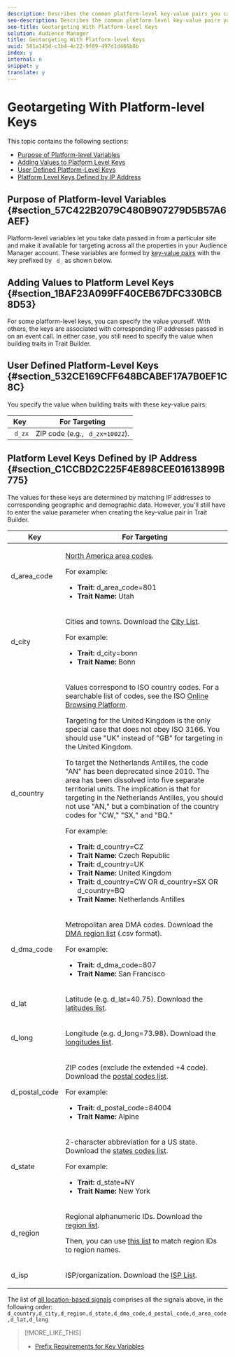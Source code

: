 ```yaml
---
description: Describes the common platform-level key-value pairs you can use to target users with geographic variables across all properties in your Audience Manager account.
seo-description: Describes the common platform-level key-value pairs you can use to target users with geographic variables across all properties in your Audience Manager account.
seo-title: Geotargeting With Platform-level Keys
solution: Audience Manager
title: Geotargeting With Platform-level Keys
uuid: 501a145d-c3b4-4c22-9f89-497d1d466b8b
index: y
internal: n
snippet: y
translate: y
---
```


# Geotargeting With Platform-level Keys

This topic contains the following sections: 

* [ Purpose of Platform-level Variables ](../../../c_features/c_tb_overview/c_tb_reference/c_tb_platform_vars.md#section_57C422B2079C480B907279D5B57A6AEF)
* [ Adding Values to Platform Level Keys ](../../../c_features/c_tb_overview/c_tb_reference/c_tb_platform_vars.md#section_1BAF23A099FF40CEB67DFC330BCB8D53)
* [ User Defined Platform-Level Keys ](../../../c_features/c_tb_overview/c_tb_reference/c_tb_platform_vars.md#section_532CE169CFF648BCABEF17A7B0EF1C8C)
* [ Platform Level Keys Defined by IP Address ](../../../c_features/c_tb_overview/c_tb_reference/c_tb_platform_vars.md#section_C1CCBD2C225F4E898CEE01613899B775)

## Purpose of Platform-level Variables {#section_57C422B2079C480B907279D5B57A6AEF}

Platform-level variables let you take data passed in from a particular site and make it available for targeting across all the properties in your Audience Manager account. These variables are formed by [ key-value pairs](../../../c_reference/c_key_value_explained.md#concept_E4236E003076483AA939791FE2492B49) with the key prefixed by ` d_` as shown below. 

## Adding Values to Platform Level Keys {#section_1BAF23A099FF40CEB67DFC330BCB8D53}

For some platform-level keys, you can specify the value yourself. With others, the keys are associated with corresponding IP addresses passed in on an event call. In either case, you still need to specify the value when building traits in Trait Builder. 

## User Defined Platform-Level Keys {#section_532CE169CFF648BCABEF17A7B0EF1C8C}

You specify the value when building traits with these key-value pairs: 

|  Key  | For Targeting  |
|---|---|
| ` d_zx`  |ZIP code (e.g., ` d_zx=10022`).  |


## Platform Level Keys Defined by IP Address {#section_C1CCBD2C225F4E898CEE01613899B775}

The values for these keys are determined by matching IP addresses to corresponding geographic and demographic data. However, you'll still have to enter the value parameter when creating the key-value pair in Trait Builder.
<table id="table_E6E5AEC959D644C698C508775E883BAE"> 
 <thead> 
  <tr> 
   <th colname="col1" class="entry"> Key </th> 
   <th colname="col2" class="entry"> For Targeting </th> 
  </tr>
 </thead>
 <tbody> 
  <tr> 
   <td colname="col1"><span class="codeph"> d_area_code</span> </td> 
   <td colname="col2"> <p><a href="https://en.wikipedia.org/wiki/List_of_North_American_Numbering_Plan_area_codes" format="https" scope="external"> North America area codes</a>. </p> <p>For example: 
     <ul class="simplelist"> 
      <li><b>Trait: </b><span class="codeph"> d_area_code=801</span> </li> 
      <li><b>Trait Name: </b>Utah </li> 
     </ul> </p> </td> 
  </tr> 
  <tr> 
   <td colname="col1"><span class="codeph"> d_city</span> </td> 
   <td colname="col2"> <p>Cities and towns. Download the <a href="https://marketing.adobe.com/resources/help/en_US/aam/downloads/d_city.txt" scope="external" format="https"> City List</a>. </p> <p>For example: </p> <p> 
     <ul class="simplelist"> 
      <li><b>Trait: </b><span class="codeph"> d_city=bonn</span> </li> 
      <li><b>Trait Name: </b>Bonn </li> 
     </ul> </p> </td> 
  </tr> 
  <tr> 
   <td colname="col1"><span class="codeph"> d_country</span> </td> 
   <td colname="col2"> <p>Values correspond to ISO country codes. For a searchable list of codes, see the ISO <a href="https://www.iso.org/obp/ui/#home" format="https" scope="external"> Online Browsing Platform</a>. </p> <p>Targeting for the United Kingdom is the only special case that does not obey ISO 3166. You should use "UK" instead of "GB" for targeting in the United Kingdom. </p> <p>To target the Netherlands Antilles, the code "AN" has been deprecated since 2010. The area has been dissolved into five separate territorial units. The implication is that for targeting in the Netherlands Antilles, you should not use "AN," but a combination of the country codes for "CW," "SX," and "BQ." </p> <p>For example: </p> <p> 
     <ul class="simplelist"> 
      <li><b>Trait: </b><span class="codeph"> d_country=CZ</span> </li> 
      <li><b>Trait Name: </b>Czech Republic </li> 
      <li><b>Trait: </b><span class="codeph"> d_country=UK</span> </li> 
      <li><b>Trait Name: </b>United Kingdom </li> 
      <li><b>Trait: </b><span class="codeph"> d_country=CW OR d_country=SX OR d_country=BQ</span> </li> 
      <li><b>Trait Name: </b>Netherlands Antilles </li> 
     </ul> </p> </td> 
  </tr> 
  <tr> 
   <td colname="col1"><span class="codeph"> d_dma_code</span> </td> 
   <td colname="col2"> <p>Metropolitan area DMA codes. Download the <a href="https://marketing.adobe.com/resources/help/en_US/aam/downloads/DMAregions.csv" format="https" scope="external"> DMA region list</a> (.csv format). </p> <p>For example: </p> <p> 
     <ul class="simplelist"> 
      <li><b>Trait: </b><span class="codeph"> d_dma_code=807</span> </li> 
      <li><b>Trait Name: </b>San Francisco </li> 
     </ul> </p> </td> 
  </tr> 
  <tr> 
   <td colname="col1"><span class="codeph"> d_lat</span> </td> 
   <td colname="col2"> <p>Latitude (e.g. <span class="codeph"> d_lat=40.75</span>). Download the <a href="https://marketing.adobe.com/resources/help/en_US/aam/downloads/d_lat.txt" format="https" scope="external"> latitudes list</a>. </p> </td> 
  </tr> 
  <tr> 
   <td colname="col1"><span class="codeph"> d_long</span> </td> 
   <td colname="col2"> <p>Longitude (e.g. <span class="codeph"> d_long=73.98</span>). Download the <a href="https://marketing.adobe.com/resources/help/en_US/aam/downloads/d_long.txt" format="https" scope="external"> longitudes list</a>. </p> </td> 
  </tr> 
  <tr> 
   <td colname="col1"><span class="codeph"> d_postal_code</span> </td> 
   <td colname="col2"> <p>ZIP codes (exclude the extended +4 code). Download the <a href="https://marketing.adobe.com/resources/help/en_US/aam/downloads/d_postal_code.txt" format="https" scope="external"> postal codes list</a>. </p> <p>For example: </p> <p> 
     <ul class="simplelist"> 
      <li><b>Trait: </b><span class="codeph"> d_postal_code=84004</span> </li> 
      <li><b>Trait Name: </b>Alpine </li> 
     </ul> </p> </td> 
  </tr> 
  <tr> 
   <td colname="col1"><span class="codeph"> d_state</span> </td> 
   <td colname="col2"> <p>2-character abbreviation for a US state. Download the <a href="https://marketing.adobe.com/resources/help/en_US/aam/downloads/d_state.txt" format="https" scope="external"> states codes list</a>. </p> <p>For example: </p> <p> 
     <ul class="simplelist"> 
      <li><b>Trait: </b><span class="codeph"> d_state=NY</span> </li> 
      <li><b>Trait Name:</b> New York </li> 
     </ul> </p> </td> 
  </tr> 
  <tr> 
   <td colname="col1"><span class="codeph"> d_region</span> </td> 
   <td colname="col2"> <p>Regional alphanumeric IDs. Download the <a href="https://marketing.adobe.com/resources/help/en_US/aam/downloads/Country_RegionCodes_City.csv" format="https" scope="external"> region list</a>. </p> <p>Then, you can use <a href="https://marketing.adobe.com/resources/help/en_US/aam/downloads/region_codes_names.csv" format="https" scope="external"> this list</a> to match region IDs to region names. </p> </td> 
  </tr> 
  <tr> 
   <td colname="col1"><span class="codeph"> d_isp</span> </td> 
   <td colname="col2"> <p>ISP/organization. Download the <a href="https://marketing.adobe.com/resources/help/en_US/aam/downloads/d_isp.txt" format="https" scope="external"> ISP List</a>. </p> </td> 
  </tr> 
 </tbody> 
</table>

The list of [ all location-based signals](https://marketing.adobe.com/resources/help/en_US/aam/downloads/all.csv) comprises all the signals above, in the following order: ` d_country,d_city,d_region,d_state,d_dma_code,d_postal_code,d_area_code,d_lat,d_long` 
>[!MORE_LIKE_THIS]
>
>* [ Prefix Requirements for Key Variables ](r_tb_variable_prefixes.md#reference_E6F1E4257F664FC2A797C406BF147ABC)
